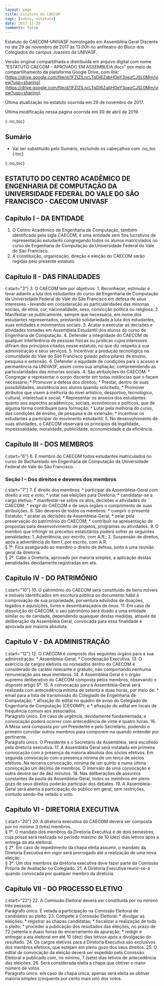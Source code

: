 ```yaml
---
layout: page
title: Estatuto do CAECOM
tags: [sobre, estatuto]
date: 2017-11-29
comments: false
---
```


<style type="text/css">
    counter-reset: elementcounter;
    /* ol { list-style-type: decimal; } */
  
    ol, li {
        list-style-type: none;
    }

    div > ol > li:before {
        content: "Art. " counter(elementcounter) "º. ";
        counter-increment: elementcounter;
        font-weight: bold;
    }

    div > ol { list-style-type: none }

    div > ol ol { list-style-type: upper-roman; }

    div > ol ol ol { list-style-type: lower-roman; }  
    div {
        counter-reset: elementcounter;
    }
</style>

Estatuto do CAECOM-UNIVASF homologado em Assembléia Geral Discente no dia 29 de novembro de 2017 às 13:00h no anfiteatro do Bloco dos Colegiados do campus Juazeiro da UNIVASF.

Versão original compartilhada e distribuída em arquivo digital com nome "ESTATUTO CAECOM - APROVADO EM ASSEMBLEIA.docx" por meio de compartilhamento da plataforma Google Drive, com link: [https://drive.google.com/file/d/1FZIZlLncLTqDl6ZabHOeY3oezCJSL0Mm/view?usp=sharing](https://drive.google.com/file/d/1FZIZlLncLTqDl6ZabHOeY3oezCJSL0Mm/view?usp=sharing).

Última atualização no estatuto ocorrida em 29 de novembro de 2017.

Última modificação nessa página ocorrida em 30 de abril de 2019.

{:.no_toc}

## Sumário

* Vai ser substituído pelo Sumário, excluindo os cabeçalhos com .no_toc
{:toc}

{:.no_toc}

## ESTATUTO DO CENTRO ACADÊMICO DE ENGENHARIA DE COMPUTAÇÃO DA UNIVERSIDADE FEDERAL DO VALE DO SÃO FRANCISCO - CAECOM UNIVASF

## Capítulo I - DA ENTIDADE

1. O Centro Acadêmico de Engenharia de Computação, também identificado pela sigla CAECOM, é uma entidade sem fins lucrativos de representação estudantil congregando todos os alunos matriculados no curso de Engenharia de Computação da Universidade Federal do Vale do São Francisco.
2. A constituição, organização, direção e eleição do CAECOM serão regidas pelo presente estatuto.

## Capítulo II - DAS FINALIDADES

{:start="3"}
3. O CAECOM tem por objetivos:
    1. Reconhecer, estimular e levar adiante a luta dos estudantes do curso de Engenharia de Computação da Universidade Federal do Vale do São Francisco em defesa de seus interesses - levando em consideração as particularidades das minorias sociais, de etnia, cor, nacionalidade, sexo, convicção política ou religiosa.
    2. Manifestar-se publicamente, sempre que necessário, em nome dos estudantes representados, prestando solidariedade à luta dos estudantes, suas entidades e movimentos sociais.
    3. Acatar e executar as decisões e atividades tomadas em Assembleia Estudantil dos alunos do curso de Engenharia de Computação.
    4. Defender a integridade do CAECOM de qualquer interferência de pessoas físicas ou jurídicas cujos interesses difiram dos princípios citados nesse estatuto, no que diz respeito à sua administração e seus serviços.
    5. Incentivar a produção tecnológica na comunidade do Vale do São Francisco guiado pelos pilares de ensino, pesquisa e extensão.
    6. Defender a equidade de condições para o acesso e permanência na UNIVASF, assim como sua ampliação; compreendendo as particularidades das minorias sociais.
4. São atribuições do CAECOM:
    * Congregar e representar o corpo discente em todas instâncias que o façam necessário;
    * Promover a defesa dos direitos;
    * Prestar, dentro de suas possibilidades, assistência aos alunos quando solicitado;
    * Promover atributos que visem à melhoria do nível artístico, desportivo, tecnológico, cultural, intelectual e social;
    * Representar os anseios dos estudantes quanto aos aspectos acadêmicos, sociais, econômicos e políticos, que de alguma forma contribuam para formação;
    * Lutar pela melhoria do curso, das condições de ensino, de pesquisa e de extensão;
    * Incentivar os estudantes a participar do movimento estudantil.
5. No desenvolvimento de suas atividades, o CAECOM observará os princípios da legalidade, impessoalidade, moralidade, publicidade, economicidade e da eficiência.

## Capítulo III - DOS MEMBROS

{:start="6"}
6. É membro do CAECOM todos estudantes matriculados no curso de Bacharelado em Engenharia de Computação da Universidade Federal do Vale do São Francisco.

### Seção I – Dos direitos e deveres dos membros

{:start="7"}
7. É direito dos membros:
    * participar da Assembleia-Geral com direito a voz e voto;
    * votar nas eleições para Diretoria;
    * candidatar-se a cargo eletivo;
    * manifestar-se sobre os atos, decisões e atividades do CAECOM;
    * exigir do CAECOM e de seus órgãos o cumprimento de suas atribuições.
8. São deveres de todos os membros:
    * cumprir o presente Estatuto;
    * acatar as decisões da Assembleia-Geral;
    * zelar pela preservação do patrimônio do CAECOM;
    * contribuir na apresentação de propostas para desenvolvimento de projetos, programas ou atividades.
9. O membro que infringir os preceitos estatutários poderá sofrer as seguintes penalidades:
    1. Advertência, por escrito, com A.R.;
    2. Suspensão de direitos, após a advertência do item I, por escrito, com A.R.
    <br>
    § 1º. Fica assegurado ao membro o direito de defesa, junto à uma reunião geral da diretoria.
    <br>
    § 2º. Cabe à Diretoria, aprovado por maioria simples, a aplicação destas penalidades devidamente registradas em ata.

## Capítulo IV - DO PATRIMÔNIO

{:start="10"}
10. O patrimônio do CAECOM será constituído de bens móveis e imóveis identificados em escritura pública ou documento hábil à comprovação de sua propriedade, porventura advindos de doações, legados e aquisições, livres e desembaraçados de ônus.
11. Em caso de dissolução do CAECOM, o seu patrimônio será doado a uma entidade similar ou de caridade, dependendo quaisquer destas medidas, através de deliberação da Assembléia Geral, convocada para essa finalidade e aprovada por maioria absoluta.

## Capítulo V - DA ADMINISTRAÇÃO

{:start="12"}
12. O CAECOM é composto dos seguintes órgãos para a sua administração:
    * Assembleia-Geral;
    * Coordenação Executiva.
13. O exercício de cargos eletivos ou nomeados dentro do CAECOM é considerado de caráter relevante e gratuito, não comportando nenhuma remuneração aos seus membros.
14. A Assembléia Geral é o órgão supremo deliberativo do CAECOM composta pelos membros, obsevando o disposto artigo 5º.
15. A convocação para a Assembleia-Geral será realizada com antecedência mínima de setenta e duas horas, por meio de:
    * email para a lista de transmissão do Colegiado de Engenharia de Computação;
    * afixação do edital no quadro de aviso do Colegiado de Engenharia de Computação (CECOMP); e
    * afixação do edital em locais de frequência comum aos associados.
    <br>
    Parágrafo único. Em caso de urgência, devidamente fundamentada, a convocação poderá ocorrer com antecedência de vinte e quatro horas.
16. A Mesa será composta por um Presidente e pelo Secretário, podendo o primeiro convidar outros membros para comporem-na quando entender por pertinente.
    <br>
    Parágrafo único. O Presidente e o Secretário da Assembléia, será escolhido pela diretoria executiva.
17. A Assembléia Geral será instalada em primeira convocação com a presença da maioria absoluta dos sócios efetivos. Em segunda convocação com a presença mínima de um terço de sócios efetivos. Na terceira convocação, miníma de um quinto e numa última convocação um décimo de membros. O intervalo de uma convocação e outra deverá ser de dez minutos.
18. Nas deliberações de assuntos constantes da pauta da Assembleia-Geral, todos os membros em pleno gozo de seus direitos poderão participar dos debates.
19. A Assembleia-Geral será aberta à participação do público em geral, sem restrições, contudo sendo-lhe vetado o voto.

## Capítulo VI - DIRETORIA EXECUTIVA

{:start="20"}
20. A diretoria executiva do CAECOM deverá ser composta por no mínimo 3 (três) membros.
    <br>
    § 1º. O mandato dos membros da Diretoria Executiva é de dois semestres, cuja posse será realizada no período máximo de 10 (dez) dias letivos após a entrega da ata eleitoral.
    <br>
    § 2º. Em caso de impedimento da chapa eleita assumir, o mandato da Diretoria Executiva em vigor será prorrogado até a realização de uma nova eleição.
    <br>
    § 3º. Um dos membros da diretoria executiva deve fazer parte da Comissão Própria de Avaliação no Colegiado.
21. A Diretoria Executiva reunir-se-á quando convocada por qualquer membro da diretoria.

## Capítulo VII - DO PROCESSO ELETIVO

{:start="22"}
22. A Comissão Eleitoral deverá ser constituída por no mínimo três pessoas.
    <br>
    Parágrafo único. É vetada a participação na Comissão Eleitoral de candidatos ao pleito.
23. Compete à Comissão Eleitoral:
    * divulgar as eleições;
    * registrar as chapas candidatas;
    * fiscalizar a realização de todo o pleito;
    * proceder a publicação dos resultados das eleições, no prazo de 72 (setenta e duas) horas do encerramento da apuração;
    * redigir e entregar a ata eleitoral em até 10 (dez) dias letivos após a divulgação do resultado.
24. Os cargos eletivos para a Diretoria Executiva são exclusivos dos membros efetivos, que estejam em pleno gozo dos seus direitos.
25. O edital de convocação da eleição deverá ser expedido pela Comissão Eleitoral e publicado com, no mínimo, 7 (sete) dias letivos de antecedência das eleições.
26. Será considerada eleita a chapa que obtiver o maior número de votos.
    <br>
    Parágrafo único. em caso de chapa única, apenas será eleita se obtiver maioria simples (cinquenta por cento mais um) dos votos.